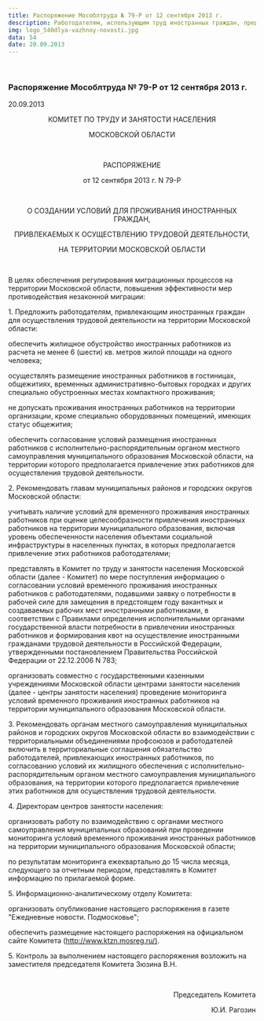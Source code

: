 ```yaml
---
title: Распоряжение Мособлтруда № 79-Р от 12 сентября 2013 г.
description: Работодателям, использующим труд иностранных граждан, предложено обеспечить работников жильем из расчета 6 кв. метров на человека, размещать иностранных работников только в местах, обустроенных для компактного проживания. На территории организации проживание иностранных работников допускается только в специально оборудованных помещениях, имеющих статус общежития.
img: logo_540dlya-vazhnoy-novosti.jpg
data: 54
date: 20.09.2013
---
```


<div class="row newsdetail">
<div class="md-2">&nbsp;</div>
<div class="md-8 news-detail">
			<article-image
			class="detail_picture"
			border="0"
			src="logo_540dlya-vazhnoy-novosti.jpg"
			width="540"
			height="400"
			alt="Распоряжение Мособлтруда № 79-Р от 12 сентября 2013 г."
			title="Распоряжение Мособлтруда № 79-Р от 12 сентября 2013 г."
			/></article-image>
				<h3>Распоряжение Мособлтруда № 79-Р от 12 сентября 2013 г.</h3>
					<p class="date-news">20.09.2013</p>
	<p>
				<p align="center">
	 КОМИТЕТ ПО ТРУДУ И ЗАНЯТОСТИ НАСЕЛЕНИЯ
</p>
<p align="center">
	 МОСКОВСКОЙ ОБЛАСТИ
</p>
<p align="center">
	 &nbsp;
</p>
<p align="center">
	 РАСПОРЯЖЕНИЕ
</p>
<p align="center">
	 от 12 сентября 2013 г. N 79-Р
</p>
<p align="center">
	 &nbsp;
</p>
<p align="center">
	 О СОЗДАНИИ УСЛОВИЙ ДЛЯ ПРОЖИВАНИЯ ИНОСТРАННЫХ ГРАЖДАН,
</p>
<p align="center">
	 ПРИВЛЕКАЕМЫХ К ОСУЩЕСТВЛЕНИЮ ТРУДОВОЙ ДЕЯТЕЛЬНОСТИ,
</p>
<p align="center">
	 НА ТЕРРИТОРИИ МОСКОВСКОЙ ОБЛАСТИ
</p>
<p>
	 &nbsp;
</p>
<p>
	 В целях обеспечения регулирования миграционных процессов на территории Московской области, повышения эффективности мер противодействия незаконной миграции:
</p>
<p>
	 1. Предложить работодателям, привлекающим иностранных граждан для осуществления трудовой деятельности на территории Московской области:
</p>
<p>
	 обеспечить жилищное обустройство иностранных работников из расчета не менее 6 (шести) кв. метров жилой площади на одного человека;
</p>
<p>
	 осуществлять размещение иностранных работников в гостиницах, общежитиях, временных административно-бытовых городках и других специально обустроенных местах компактного проживания;
</p>
<p>
	 не допускать проживания иностранных работников на территории организации, кроме специально оборудованных помещений, имеющих статус общежития;
</p>
<p>
	 обеспечить согласование условий размещения иностранных работников с исполнительно-распорядительным органом местного самоуправления муниципального образования Московской области, на территории которого предполагается привлечение этих работников для осуществления трудовой деятельности.
</p>
<p>
	 2. Рекомендовать главам муниципальных районов и городских округов Московской области:
</p>
<p>
	 учитывать наличие условий для временного проживания иностранных работников при оценке целесообразности привлечения иностранных работников на территории муниципального образования, включая уровень обеспеченности населения объектами социальной инфраструктуры в населенных пунктах, в которых предполагается привлечение этих работников работодателями;
</p>
<p>
	 представлять в Комитет по труду и занятости населения Московской области (далее - Комитет) по мере поступления информацию о согласовании условий временного проживания иностранных работников с работодателями, подавшими заявку о потребности в рабочей силе для замещения в предстоящем году вакантных и создаваемых рабочих мест иностранными работниками, в соответствии с Правилами определения исполнительными органами государственной власти потребности в привлечении иностранных работников и формирования квот на осуществление иностранными гражданами трудовой деятельности в Российской Федерации, утвержденными постановлением Правительства Российской Федерации от 22.12.2006 N 783;
</p>
<p>
	 организовать совместно с государственными казенными учреждениями Московской области центрами занятости населения (далее - центры занятости населения) проведение мониторинга условий временного проживания иностранных работников на территории муниципального образования Московской области.
</p>
<p>
	 3. Рекомендовать органам местного самоуправления муниципальных районов и городских округов Московской области во взаимодействии с территориальными объединениями профсоюзов и работодателей включить в территориальные соглашения обязательство работодателей, привлекающих иностранных работников, по согласованию условий их жилищного обеспечения с исполнительно-распорядительным органом местного самоуправления муниципального образования, на территории которого предполагается привлечение этих работников для осуществления трудовой деятельности.
</p>
<p>
	 4. Директорам центров занятости населения:
</p>
<p>
	 организовать работу по взаимодействию с органами местного самоуправления муниципальных образований при проведении мониторинга условий временного проживания иностранных работников на территории муниципального образования Московской области;
</p>
<p>
	 по результатам мониторинга ежеквартально до 15 числа месяца, следующего за отчетным периодом, представлять в Комитет информацию по прилагаемой форме.
</p>
<p>
	 5. Информационно-аналитическому отделу Комитета:
</p>
<p>
	 организовать опубликование настоящего распоряжения в газете "Ежедневные новости. Подмосковье";
</p>
<p>
	 обеспечить размещение настоящего распоряжения на официальном сайте Комитета (<a href="http://www.ktzn.mosreg.ru/)">http://www.ktzn.mosreg.ru/)</a>.
</p>
<p>
	 5. Контроль за выполнением настоящего распоряжения возложить на заместителя председателя Комитета Зюзина В.Н.
</p>
<p>
	 &nbsp;
</p>
<p align="right">
	 Председатель Комитета
</p>
<p align="right">
	 Ю.И. Рагозин
</p>	</p>
</div>
</div>